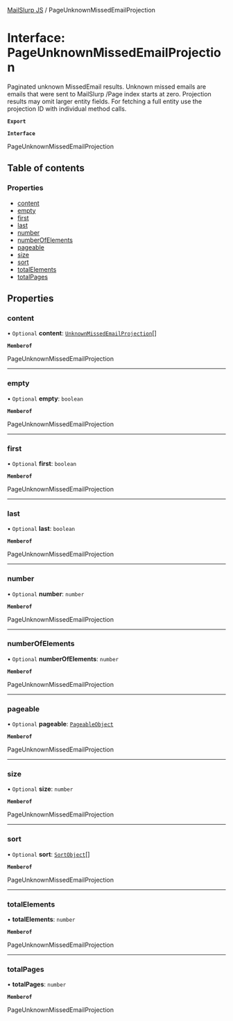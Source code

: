 [MailSlurp JS](../README.md) / PageUnknownMissedEmailProjection

# Interface: PageUnknownMissedEmailProjection

Paginated unknown MissedEmail results. Unknown missed emails are emails that were sent to MailSlurp /Page index starts at zero. Projection results may omit larger entity fields. For fetching a full entity use the projection ID with individual method calls.

**`Export`**

**`Interface`**

PageUnknownMissedEmailProjection

## Table of contents

### Properties

- [content](PageUnknownMissedEmailProjection.md#content)
- [empty](PageUnknownMissedEmailProjection.md#empty)
- [first](PageUnknownMissedEmailProjection.md#first)
- [last](PageUnknownMissedEmailProjection.md#last)
- [number](PageUnknownMissedEmailProjection.md#number)
- [numberOfElements](PageUnknownMissedEmailProjection.md#numberofelements)
- [pageable](PageUnknownMissedEmailProjection.md#pageable)
- [size](PageUnknownMissedEmailProjection.md#size)
- [sort](PageUnknownMissedEmailProjection.md#sort)
- [totalElements](PageUnknownMissedEmailProjection.md#totalelements)
- [totalPages](PageUnknownMissedEmailProjection.md#totalpages)

## Properties

### content

• `Optional` **content**: [`UnknownMissedEmailProjection`](UnknownMissedEmailProjection.md)[]

**`Memberof`**

PageUnknownMissedEmailProjection

___

### empty

• `Optional` **empty**: `boolean`

**`Memberof`**

PageUnknownMissedEmailProjection

___

### first

• `Optional` **first**: `boolean`

**`Memberof`**

PageUnknownMissedEmailProjection

___

### last

• `Optional` **last**: `boolean`

**`Memberof`**

PageUnknownMissedEmailProjection

___

### number

• `Optional` **number**: `number`

**`Memberof`**

PageUnknownMissedEmailProjection

___

### numberOfElements

• `Optional` **numberOfElements**: `number`

**`Memberof`**

PageUnknownMissedEmailProjection

___

### pageable

• `Optional` **pageable**: [`PageableObject`](PageableObject.md)

**`Memberof`**

PageUnknownMissedEmailProjection

___

### size

• `Optional` **size**: `number`

**`Memberof`**

PageUnknownMissedEmailProjection

___

### sort

• `Optional` **sort**: [`SortObject`](SortObject.md)[]

**`Memberof`**

PageUnknownMissedEmailProjection

___

### totalElements

• **totalElements**: `number`

**`Memberof`**

PageUnknownMissedEmailProjection

___

### totalPages

• **totalPages**: `number`

**`Memberof`**

PageUnknownMissedEmailProjection
